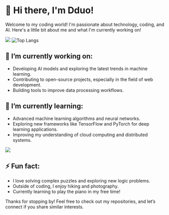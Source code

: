 # 👋 Hi there, I'm Dduo!

Welcome to my coding world! I'm passionate about technology, coding, and AI. Here's a little bit about me and what I'm currently working on!

![](https://github-readme-stats.vercel.app/api?username=DduoZDY1204&show_icons=true&theme=transparent)
![Top Langs](https://github-readme-stats.vercel.app/api/top-langs/?username=DduoZDY1204&layout=compact&theme=tokyonight)


## 🔭 I’m currently working on:
- Developing AI models and exploring the latest trends in machine learning.
- Contributing to open-source projects, especially in the field of web development.
- Building tools to improve data processing workflows.

## 🌱 I’m currently learning:
- Advanced machine learning algorithms and neural networks.
- Exploring new frameworks like TensorFlow and PyTorch for deep learning applications.
- Improving my understanding of cloud computing and distributed systems.

![](https://github-readme-activity-graph.cyclic.app/graph?username=DduoZDY1204&theme=dracula)

## ⚡ Fun fact:
- I love solving complex puzzles and exploring new logic problems.
- Outside of coding, I enjoy hiking and photography.
- Currently learning to play the piano in my free time!

Thanks for stopping by! Feel free to check out my repositories, and let’s connect if you share similar interests.

